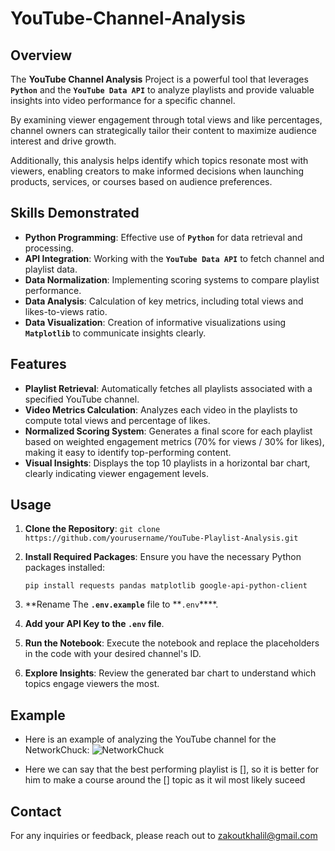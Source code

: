 # YouTube-Channel-Analysis
## Overview
The **YouTube Channel Analysis** Project is a powerful tool that leverages **`Python`** and the **`YouTube Data API`** to analyze playlists and provide valuable insights into video performance for a specific channel.

By examining viewer engagement through total views and like percentages, channel owners can strategically tailor their content to maximize audience interest and drive growth.

Additionally, this analysis helps identify which topics resonate most with viewers, enabling creators to make informed decisions when launching products, services, or courses based on audience preferences.

## Skills Demonstrated
* **Python Programming**: Effective use of **`Python`** for data retrieval and processing.
* **API Integration**: Working with the **`YouTube Data API`** to fetch channel and playlist data.
* **Data Normalization**: Implementing scoring systems to compare playlist performance.
* **Data Analysis**: Calculation of key metrics, including total views and likes-to-views ratio.
* **Data Visualization**: Creation of informative visualizations using **`Matplotlib`** to communicate insights clearly.

## Features

* **Playlist Retrieval**: Automatically fetches all playlists associated with a specified YouTube channel.
* **Video Metrics Calculation**: Analyzes each video in the playlists to compute total views and percentage of likes.
* **Normalized Scoring System**: Generates a final score for each playlist based on weighted engagement metrics (70% for views / 30% for likes), making it easy to identify top-performing content.
* **Visual Insights**: Displays the top 10 playlists in a horizontal bar chart, clearly indicating viewer engagement levels.

## Usage

1. **Clone the Repository**:
   ```git clone https://github.com/yourusername/YouTube-Playlist-Analysis.git```

2. **Install Required Packages**: Ensure you have the necessary Python packages installed:
   
   ```pip install requests pandas matplotlib google-api-python-client```
3. **Rename The **`.env.example`** file to **`.env`****.
4. **Add your API Key to the **`.env`** file**.
5. **Run the Notebook**: Execute the notebook and replace the placeholders in the code with your desired channel's ID.
6. **Explore Insights**: Review the generated bar chart to understand which topics engage viewers the most.

## Example
* Here is an example of analyzing the YouTube channel for the NetworkChuck:
![NetworkChuck]("./ChartsExamples/NetworkChuck.png")

* Here we can say that the best performing playlist is [], so it is better for him to make a course around the [] topic as it wil most likely suceed

## Contact
For any inquiries or feedback, please reach out to zakoutkhalil@gmail.com
